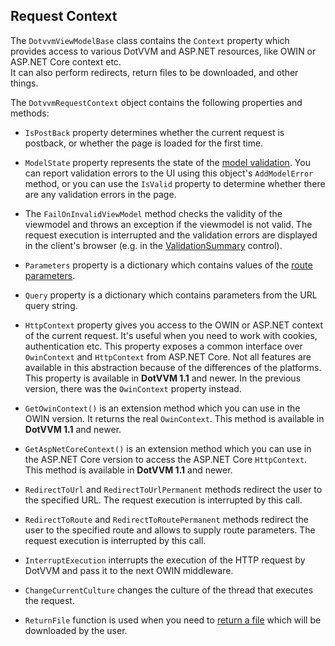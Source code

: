 ## Request Context

The `DotvvmViewModelBase` class contains the `Context` property which provides access to various DotVVM and ASP.NET resources, like OWIN or ASP.NET Core context etc.  
It can also perform redirects, return files to be downloaded, and other things.

The `DotvvmRequestContext` object contains the following properties and methods:

+ `IsPostBack` property determines whether the current request is postback, or whether the page is loaded for the first time.

+ `ModelState` property represents the state of the [model validation](/docs/tutorials/basics-validation/{branch}). You can report validation errors to the 
UI using this object's `AddModelError` method, or you can use the `IsValid` property to determine whether there are any validation errors in the page.

+ The `FailOnInvalidViewModel` method checks the validity of the viewmodel and throws an exception if the viewmodel is not valid. The request execution is interrupted and the validation errors are displayed in the client's browser (e.g. in the [ValidationSummary](/docs/controls/builtin/ValidationSummary/{branch}) control).

+ `Parameters` property is a dictionary which contains values of the [route parameters](/docs/tutorials/basics-routing/{branch}).

+ `Query` property is a dictionary which contains parameters from the URL query string.

+ `HttpContext` property gives you access to the OWIN or ASP.NET context of the current request. It's useful when you need to work with cookies, authentication etc. This property exposes a common interface over `OwinContext` and `HttpContext` from ASP.NET Core. Not all features are available in this abstraction because of the differences of the platforms.
This property is available in **DotVVM 1.1** and newer. In the previous version, there was the `OwinContext` property instead.

+ `GetOwinContext()` is an extension method which you can use in the OWIN version. It returns the real `OwinContext`. This method is available in **DotVVM 1.1** and newer.

+ `GetAspNetCoreContext()` is an extension method which you can use in the ASP.NET Core version to access the ASP.NET Core  `HttpContext`. This method is available in **DotVVM 1.1** and newer.

+ `RedirectToUrl` and `RedirectToUrlPermanent` methods redirect the user to the specified URL. 
The request execution is interrupted by this call.

+ `RedirectToRoute` and `RedirectToRoutePermanent` methods redirect the user to the specified route and allows to supply route parameters. 
The request execution is interrupted by this call. 

+ `InterruptExecution` interrupts the execution of the HTTP request by DotVVM and pass it to the next OWIN middleware.  

+ `ChangeCurrentCulture` changes the culture of the thread that executes the request.

+ `ReturnFile` function is used when you need to [return a file](/docs/tutorials/advanced-returning-files/{branch}) which will be downloaded by the user.
